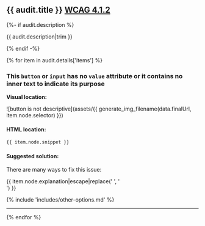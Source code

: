 ## {{ audit.title }} [WCAG 4.1.2](https://www.w3.org/WAI/WCAG21/quickref/?versions=2.0#name-role-value)

{%- if audit.description %}

{{ audit.description|trim }}

{% endif -%}

{% for item in audit.details['items'] %}

### This `button` or `input` has no `value` attribute or it contains no inner text to indicate its purpose

__Visual location:__

![button is not descriptive](assets/{{ generate_img_filename(data.finalUrl, item.node.selector) }})

#### HTML location:

```html
{{ item.node.snippet }}
```

#### Suggested solution:

There are many ways to fix this issue:

{{ item.node.explanation|escape|replace('  ', '<br>') }}

{% include 'includes/other-options.md' %}

---

{% endfor %}
